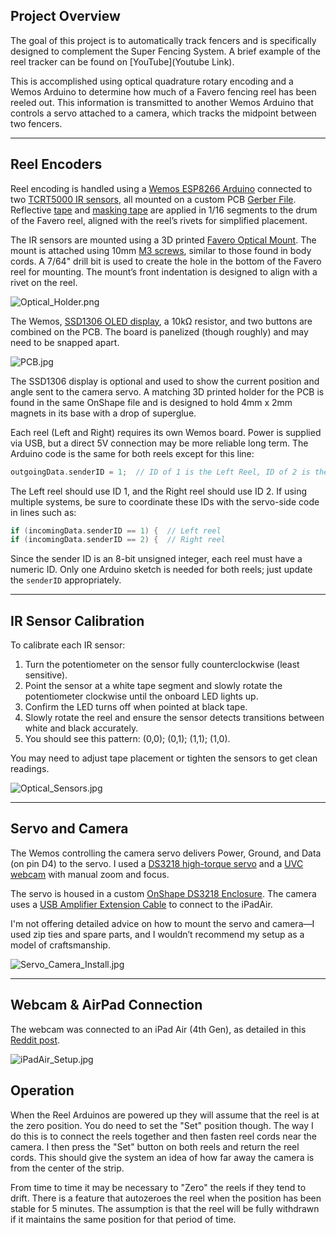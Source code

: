 ## Project Overview

The goal of this project is to automatically track fencers and is specifically designed to complement the Super Fencing System. A brief example of the reel tracker can be found on [YouTube](Youtube Link).

This is accomplished using optical quadrature rotary encoding and a Wemos Arduino to determine how much of a Favero fencing reel has been reeled out. This information is transmitted to another Wemos Arduino that controls a servo attached to a camera, which tracks the midpoint between two fencers.

---

## Reel Encoders

Reel encoding is handled using a [Wemos ESP8266 Arduino](https://www.aliexpress.us/item/3256806810666156.html) connected to two [TCRT5000 IR sensors](https://www.aliexpress.us/item/3256806126379687.html), all mounted on a custom PCB [Gerber File](https://github.com/BenKohn2004/Reel_Camera_Tracker/blob/main/Gerber_Favero_Optical_Encoder_PCB.zip). Reflective [tape](https://www.amazon.com/dp/B089RNX794) and [masking tape](https://www.amazon.com/dp/B0CDGCCKXX) are applied in 1/16 segments to the drum of the Favero reel, aligned with the reel’s rivets for simplified placement.

The IR sensors are mounted using a 3D printed [Favero Optical Mount](https://cad.onshape.com/documents/fab3dbb0c6cd24d122a26ac7/w/167803772a56f7a36cd09560/e/40a31ee80700d67aef5da61b?renderMode=0&uiState=67fe731ba1c8f971c51b1d21). The mount is attached using 10mm [M3 screws](https://www.aliexpress.us/item/2251832624537980.html), similar to those found in body cords. A 7/64" drill bit is used to create the hole in the bottom of the Favero reel for mounting. The mount’s front indentation is designed to align with a rivet on the reel.

![Optical_Holder.png](Optical_Holder.png)

The Wemos, [SSD1306 OLED display](https://www.aliexpress.us/item/3256806315309280.html), a 10kΩ resistor, and two buttons are combined on the PCB. The board is panelized (though roughly) and may need to be snapped apart. 

![PCB.jpg](PCB.jpg)

The SSD1306 display is optional and used to show the current position and angle sent to the camera servo. A matching 3D printed holder for the PCB is found in the same OnShape file and is designed to hold 4mm x 2mm magnets in its base with a drop of superglue.

Each reel (Left and Right) requires its own Wemos board. Power is supplied via USB, but a direct 5V connection may be more reliable long term. The Arduino code is the same for both reels except for this line:

```cpp
outgoingData.senderID = 1;  // ID of 1 is the Left Reel, ID of 2 is the Right Reel
```

The Left reel should use ID 1, and the Right reel should use ID 2. If using multiple systems, be sure to coordinate these IDs with the servo-side code in lines such as:

```cpp
if (incomingData.senderID == 1) {  // Left reel
if (incomingData.senderID == 2) {  // Right reel
```

Since the sender ID is an 8-bit unsigned integer, each reel must have a numeric ID. Only one Arduino sketch is needed for both reels; just update the `senderID` appropriately.

---

## IR Sensor Calibration

To calibrate each IR sensor:
1. Turn the potentiometer on the sensor fully counterclockwise (least sensitive).
2. Point the sensor at a white tape segment and slowly rotate the potentiometer clockwise until the onboard LED lights up.
3. Confirm the LED turns off when pointed at black tape.
4. Slowly rotate the reel and ensure the sensor detects transitions between white and black accurately.
5. You should see this pattern: (0,0); (0,1); (1,1); (1,0).

You may need to adjust tape placement or tighten the sensors to get clean readings.

![Optical_Sensors.jpg](Optical_Sensors.jpg)

---

## Servo and Camera

The Wemos controlling the camera servo delivers Power, Ground, and Data (on pin D4) to the servo. I used a [DS3218 high-torque servo](https://www.amazon.com/Miuzei-Torque-Digital-Waterproof-Control/dp/B07HNTKSZT) and a [UVC webcam](https://www.aliexpress.us/item/3256805987213806.html) with manual zoom and focus.

The servo is housed in a custom [OnShape DS3218 Enclosure](https://cad.onshape.com/documents/1e486539fdc99d72c7aaabdc/w/271820f546826b94c9b7a559/e/6343038745df72bbe1ef6208?renderMode=0&uiState=67fe7cface13531524bbc043). The camera uses a [USB Amplifier Extension Cable](https://www.aliexpress.us/item/3256807726071751.html) to connect to the iPadAir.

I'm not offering detailed advice on how to mount the servo and camera—I used zip ties and spare parts, and I wouldn’t recommend my setup as a model of craftsmanship.

![Servo_Camera_Install.jpg](Servo_Camera_Install.jpg)

---

## Webcam & AirPad Connection

The webcam was connected to an iPad Air (4th Gen), as detailed in this [Reddit post](https://www.reddit.com/r/Fencing/comments/1c2v94j/inexpensive_tournament_video_replay_setup/).

![iPadAir_Setup.jpg](iPadAir_Setup.jpg)


## Operation

When the Reel Arduinos are powered up they will assume that the reel is at the zero position. You do need to set the "Set" position though. The way I do this is to connect the reels together and then fasten reel cords near the camera. I then press the "Set" button on both reels and return the reel cords. This should give the system an idea of how far away the camera is from the center of the strip.

From time to time it may be necessary to "Zero" the reels if they tend to drift. There is a feature that autozeroes the reel when the position has been stable for 5 minutes. The assumption is that the reel will be fully withdrawn if it maintains the same position for that period of time.
